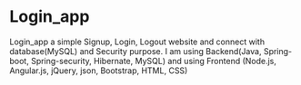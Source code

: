 # Login_app
Login_app a simple Signup, Login, Logout website and connect with database(MySQL) and Security purpose. I am using Backend(Java, Spring-boot, Spring-security, Hibernate, MySQL) and using Frontend (Node.js, Angular.js, jQuery, json, Bootstrap, HTML, CSS)
